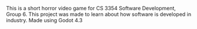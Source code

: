 This is a short horror video game for CS 3354 Software Development, Group 6. This project was made to learn about how software is developed in industry. Made using Godot 4.3

